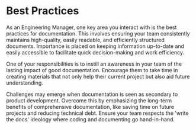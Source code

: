 # Best Practices

As an Engineering Manager, one key area you interact with is the best practices for documentation. This involves ensuring your team consistently maintains high-quality, easily readable, and efficiently structured documents. Importance is placed on keeping information up-to-date and easily accessible to facilitate quick decision-making and work efficiency.

One of your responsibilities is to instill an awareness in your team of the lasting impact of good documentation. Encourage them to take time in creating materials that not only help their current project but also aid future understanding.

Challenges may emerge when documentation is seen as secondary to product development. Overcome this by emphasizing the long-term benefits of comprehensive documentation, like saving time on future projects and reducing technical debt. Ensure your team respects the 'write the docs' ideology where coding and documenting go hand-in-hand.